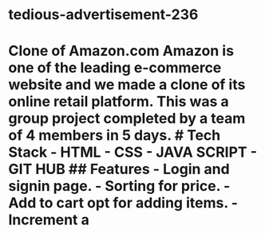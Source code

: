 # tedious-advertisement-236
# Clone of Amazon.com Amazon is one of the leading e-commerce website and we made a clone of its online retail platform. This was a group project completed by a team of 4 members in 5 days.  # Tech Stack - HTML - CSS - JAVA SCRIPT - GIT HUB  ## Features  - Login and signin page. - Sorting for price. - Add to cart opt for adding items. - Increment a
